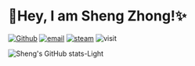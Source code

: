 # 👋Hey, I am Sheng Zhong!✨

[![Github](https://img.shields.io/badge/-Github-000?style=flat&logo=Github&logoColor=white)](https://github.com/ss-Zhong)
[![email](https://img.shields.io/badge/-email-c14438?style=flat&logo=Gmail&logoColor=white)](mailto:shengzhong@hust.edu.cn)
[![steam](https://img.shields.io/badge/-Steam-144c87?style=flat&logo=Steam&logoColor=white)](https://steamcommunity.com/id/15307155035)
![visit](https://badges.pufler.dev/visits/ss-Zhong/ss-Zhong?label=visits&color=blue)

![Sheng's GitHub stats-Light](https://github-readme-stats.vercel.app/api?username=ss-Zhong&show_icons=true&theme=default)
